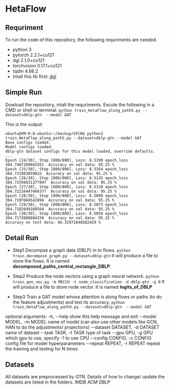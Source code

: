 # HetaFlow



## Requriment
To run the code of this repository, the following requriments are needed.
- python          3
- pytorch         2.2.1+cu121
- dgl             2.1.0+cu121
- torchvision     0.17.1+cu121
- tqdm            4.66.2
-  Intall this lib first: [dgl](https://github.com/dmlc/dgl)

## Simple Run
Dowload the repository, intall the requriments. Excute the following in a CMD or shell or terminal:
`python train_HetaFlow_along_path5.py --dataset=dblp-gtn  --model GAT`

This is the output:
```
ubuntu@VM-0-8-ubuntu:~/backup/GFCN$ python3 train_HetaFlow_along_path5.py --dataset=dblp-gtn --model GAT
Base configs loaded.
Model configs loaded.
dblp-gtn dataset configs for this model loaded, override defaults.
...
Epoch [24/30], Step [800/800], Loss: 8.5199 epoch_loss 364.7407269842561  Accuracy on val data: 95.25 %
Epoch [25/30], Step [800/800], Loss: 8.5164 epoch_loss 364.731803859032  Accuracy on val data: 95.25 %
Epoch [26/30], Step [800/800], Loss: 8.5135 epoch_loss 364.72594831377097  Accuracy on val data: 95.25 %
Epoch [27/30], Step [800/800], Loss: 8.5110 epoch_loss 364.72216447466377  Accuracy on val data: 95.25 %
Epoch [28/30], Step [800/800], Loss: 8.5090 epoch_loss 364.7197684542894  Accuracy on val data: 95.25 %
Epoch [29/30], Step [800/800], Loss: 8.5073 epoch_loss 364.7182649160564  Accuracy on val data: 95.25 %
Epoch [30/30], Step [800/800], Loss: 8.5058 epoch_loss 364.7173888884259  Accuracy on val data: 95.25 %
Accuracy on test data: 94.32971648582429 %
```

## Detail Run
- Step1
Decompse a graph data (DBLP) in to flows.
`python train_decompose_graph.py --dataset=dblp-gtn`
It will produce a file to store the flows. It is named **decomposed_paths_central_rectangle_DBLP**.

- Step2
Produce the node vectors using a graph neural network.
`python train_gen_vec.py -m MECCH -t node_classification -d dblp-gtn -g 0`
It will produce a file to store node vector. It is named **logits_of_DBLP**

- Step3
Train a GAT model whose attention is along flows or paths (to do the feature adjustments) and test its accuracy.
`python train_HetaFlow_along_path5.py --dataset=dblp-gtn  --model GAT`

optional arguments:
  -h, --help            show this help message and exit
  --model MODEL, -m MODEL
                        name of model (can also use other models like GCN, HAN to do the adjustments/ projections)
  --dataset DATASET, -d DATASET
                        name of dataset
  --task TASK, -t TASK  type of task
  --gpu GPU, -g GPU     which gpu to use, specify -1 to use CPU
  --config CONFIG, -c CONFIG
                        config file for model hyperparameters
  --repeat REPEAT, -r REPEAT
                        repeat the training and testing for N times
## Datasets
All datasets are preprocessed by GTN. Details of how to change/ update the datasets are listed in the folders.
IMDB
ACM
DBLP
